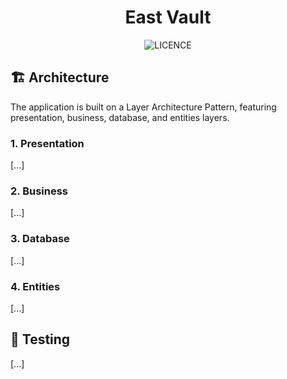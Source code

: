 <h1 align="center">
  East Vault
</h1>
<p align="center">
  <img alt="LICENCE" src="https://img.shields.io/github/license/math-reis/east_vault?style=flat-square">
</p>

## 🏗 Architecture

The application is built on a Layer Architecture Pattern, featuring presentation, business, database, and entities layers.

### 1. Presentation

[...]

### 2. Business

[...]

### 3. Database

[...]

### 4. Entities

[...]

## 🚧 Testing

[...]

